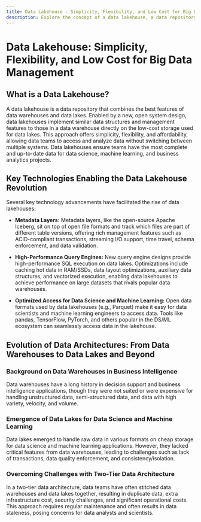 ```yaml
---
title: Data Lakehouse - Simplicity, Flexibility, and Low Cost for Big Data Management
description: Explore the concept of a data lakehouse, a data repository combining the best features of data warehouses and data lakes. Learn about key technologies enabling the data lakehouse revolution, metadata layers, high-performance SQL execution, optimized access for data science and machine learning, and the evolution of data architectures from warehouses to lakes and beyond.
---
```


# Data Lakehouse: Simplicity, Flexibility, and Low Cost for Big Data Management

## What is a Data Lakehouse?

A data lakehouse is a data repository that combines the best features of data warehouses and data lakes. Enabled by a new, open system design, data lakehouses implement similar data structures and management features to those in a data warehouse directly on the low-cost storage used for data lakes. This approach offers simplicity, flexibility, and affordability, allowing data teams to access and analyze data without switching between multiple systems. Data lakehouses ensure teams have the most complete and up-to-date data for data science, machine learning, and business analytics projects.

## Key Technologies Enabling the Data Lakehouse Revolution

Several key technology advancements have facilitated the rise of data lakehouses:

- **Metadata Layers:** Metadata layers, like the open-source Apache Iceberg, sit on top of open file formats and track which files are part of different table versions, offering rich management features such as ACID-compliant transactions, streaming I/O support, time travel, schema enforcement, and data validation.

- **High-Performance Query Engines:** New query engine designs provide high-performance SQL execution on data lakes. Optimizations include caching hot data in RAM/SSDs, data layout optimizations, auxiliary data structures, and vectorized execution, enabling data lakehouses to achieve performance on large datasets that rivals popular data warehouses.

- **Optimized Access for Data Science and Machine Learning:** Open data formats used by data lakehouses (e.g., Parquet) make it easy for data scientists and machine learning engineers to access data. Tools like pandas, TensorFlow, PyTorch, and others popular in the DS/ML ecosystem can seamlessly access data in the lakehouse.

## Evolution of Data Architectures: From Data Warehouses to Data Lakes and Beyond

### Background on Data Warehouses in Business Intelligence

Data warehouses have a long history in decision support and business intelligence applications, though they were not suited or were expensive for handling unstructured data, semi-structured data, and data with high variety, velocity, and volume.

### Emergence of Data Lakes for Data Science and Machine Learning

Data lakes emerged to handle raw data in various formats on cheap storage for data science and machine learning applications. However, they lacked critical features from data warehouses, leading to challenges such as lack of transactions, data quality enforcement, and consistency/isolation.

### Overcoming Challenges with Two-Tier Data Architecture

In a two-tier data architecture, data teams have often stitched data warehouses and data lakes together, resulting in duplicate data, extra infrastructure cost, security challenges, and significant operational costs. This approach requires regular maintenance and often results in data staleness, posing concerns for data analysts and scientists.
